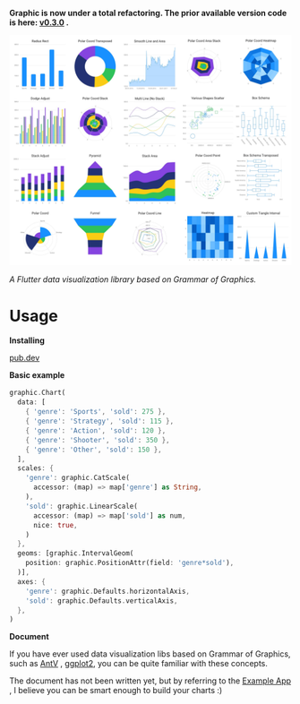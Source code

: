 **Graphic is now under a total refactoring. The prior available version code is here: [v0.3.0](https://github.com/entronad/graphic/tree/v0.3.0) .**

![examples](./devdoc/examples.jpg)



*A Flutter data visualization library based on Grammar of Graphics.*



# Usage

**Installing**

[pub.dev](https://pub.dev/packages/graphic/install) 

**Basic example**

```dart
graphic.Chart(
  data: [
    { 'genre': 'Sports', 'sold': 275 },
    { 'genre': 'Strategy', 'sold': 115 },
    { 'genre': 'Action', 'sold': 120 },
    { 'genre': 'Shooter', 'sold': 350 },
    { 'genre': 'Other', 'sold': 150 },
  ],
  scales: {
    'genre': graphic.CatScale(
      accessor: (map) => map['genre'] as String,
    ),
    'sold': graphic.LinearScale(
      accessor: (map) => map['sold'] as num,
      nice: true,
    )
  },
  geoms: [graphic.IntervalGeom(
    position: graphic.PositionAttr(field: 'genre*sold'),
  )],
  axes: {
    'genre': graphic.Defaults.horizontalAxis,
    'sold': graphic.Defaults.verticalAxis,
  },
)
```

**Document**

If you have ever used data visualization libs based on Grammar of Graphics, such as [AntV](https://antv.vision/en) , [ggplot2](https://ggplot2.tidyverse.org/), you can be quite familiar with these concepts.

The document has not been written yet, but by referring to the [Example App](https://github.com/entronad/graphic/tree/master/example) , I believe you can be smart enough to build your charts :)
